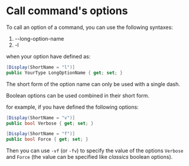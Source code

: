 # Call command's options

To call an option of a command, you can use the following syntaxes:
1. --long-option-name
2. -l

when your option have defined as:
``` c#
[Display(ShortName = "l")]
public YourType LongOptionName { get; set; }
```

The short form of the option name can only be used with a single dash.

Boolean options can be used combined in their short form.

for example, if you have defined the following options:
``` c#
[Display(ShortName = "v")]
public bool Verbose { get; set; }

[Display(ShortName = "f")]
public bool Force { get; set; }
```
Then you can use `-vf` (or `-fv`)
to specify the value of the options `Verbose` and `Force`
(the value can be specified like _classics_ boolean options).